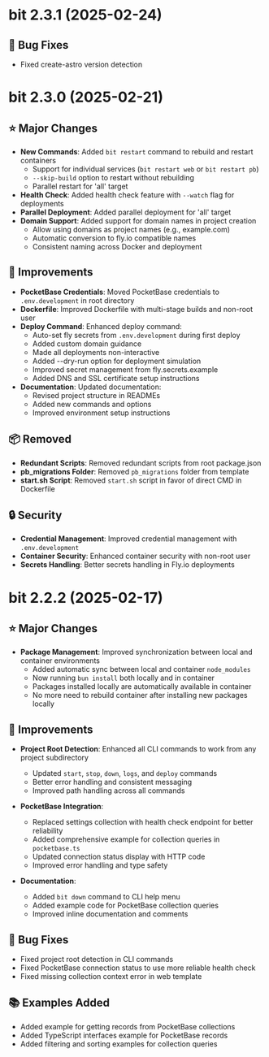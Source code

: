 # bit 2.3.1 (2025-02-24)
## 🐛 Bug Fixes
- Fixed create-astro version detection

# bit 2.3.0 (2025-02-21)

## ⭐️ Major Changes
- **New Commands**: Added `bit restart` command to rebuild and restart containers
  - Support for individual services (`bit restart web` or `bit restart pb`)
  - `--skip-build` option to restart without rebuilding
  - Parallel restart for 'all' target
- **Health Check**: Added health check feature with `--watch` flag for deployments
- **Parallel Deployment**: Added parallel deployment for 'all' target
- **Domain Support**: Added support for domain names in project creation
  - Allow using domains as project names (e.g., example.com)
  - Automatic conversion to fly.io compatible names
  - Consistent naming across Docker and deployment

## 🔧 Improvements
- **PocketBase Credentials**: Moved PocketBase credentials to `.env.development` in root directory
- **Dockerfile**: Improved Dockerfile with multi-stage builds and non-root user
- **Deploy Command**: Enhanced deploy command:
  - Auto-set fly secrets from `.env.development` during first deploy
  - Added custom domain guidance
  - Made all deployments non-interactive
  - Added --dry-run option for deployment simulation
  - Improved secret management from fly.secrets.example
  - Added DNS and SSL certificate setup instructions
- **Documentation**: Updated documentation:
  - Revised project structure in READMEs
  - Added new commands and options
  - Improved environment setup instructions

## 📦 Removed
- **Redundant Scripts**: Removed redundant scripts from root package.json
- **pb_migrations Folder**: Removed `pb_migrations` folder from template
- **start.sh Script**: Removed `start.sh` script in favor of direct CMD in Dockerfile

## 🔒 Security
- **Credential Management**: Improved credential management with `.env.development`
- **Container Security**: Enhanced container security with non-root user
- **Secrets Handling**: Better secrets handling in Fly.io deployments

# bit 2.2.2 (2025-02-17)

## ⭐️ Major Changes
- **Package Management**: Improved synchronization between local and container environments
  - Added automatic sync between local and container `node_modules`
  - Now running `bun install` both locally and in container
  - Packages installed locally are automatically available in container
  - No more need to rebuild container after installing new packages locally

## 🔧 Improvements
- **Project Root Detection**: Enhanced all CLI commands to work from any project subdirectory
  - Updated `start`, `stop`, `down`, `logs`, and `deploy` commands
  - Better error handling and consistent messaging
  - Improved path handling across all commands

- **PocketBase Integration**:
  - Replaced settings collection with health check endpoint for better reliability
  - Added comprehensive example for collection queries in `pocketbase.ts`
  - Updated connection status display with HTTP code
  - Improved error handling and type safety

- **Documentation**:
  - Added `bit down` command to CLI help menu
  - Added example code for PocketBase collection queries
  - Improved inline documentation and comments

## 🐛 Bug Fixes
- Fixed project root detection in CLI commands
- Fixed PocketBase connection status to use more reliable health check
- Fixed missing collection context error in web template

## 📚 Examples Added
- Added example for getting records from PocketBase collections
- Added TypeScript interfaces example for PocketBase records
- Added filtering and sorting examples for collection queries